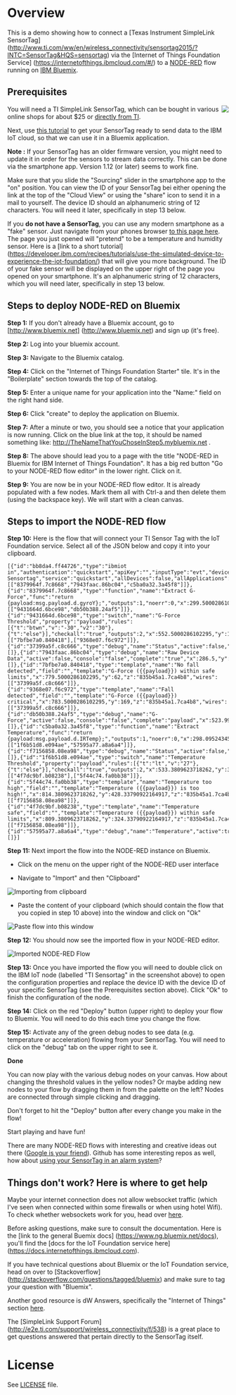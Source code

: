 # Overview

This is a demo showing how to connect a [Texas Instrument SimpleLink SensorTag] (http://www.ti.com/ww/en/wireless_connectivity/sensortag2015/?INTC=SensorTag&HQS=sensortag) via the [Internet of Things Foundation Service] (https://internetofthings.ibmcloud.com/#/) to a [NODE-RED](http://nodered.org/) flow running on [IBM Bluemix](http://www.bluemix.net).


## Prerequisites

<img align="right" src="images/SensorTag.jpg">

You will need a TI SimpleLink SensorTag, which can be bought in various online shops for about $25 or [directly from TI](https://store.ti.com/AddToCart_TI.aspx?p=CC2650STK).

Next, use [this tutorial](https://developer.ibm.com/recipes/tutorials/connect-a-cc2650-sensortag-to-the-iot-foundations-quickstart) to get your SensorTag ready to send data to the IBM IoT cloud, so that we can use it in a Bluemix application.

**Note :** If your SensorTag has an older firmware version, you might need to update it in order for the sensors to stream data correctly. This can be done via the smartphone app. Version 1.12 (or later) seems to work fine.

Make sure that you slide the "Sourcing" slider in the smartphone app to the "on" position. You can view the ID of your SensorTag bei either opening the link at the top of the "Cloud View" or using the "share" icon to send it in a mail to yourself. The device ID should an alphanumeric string of 12 characters. You will need it later, specifically in step 13 below.

If you **do not have a SensorTag**, you can use any modern smartphone as a "fake" sensor. Just navigate from your phones browser [to this page here](https://quickstart.internetofthings.ibmcloud.com/iotsensor/). The page you just opened will "pretend" to be a temperature and humidity sensor. Here is a [link to a short tutorial] (https://developer.ibm.com/recipes/tutorials/use-the-simulated-device-to-experience-the-iot-foundation/) that will give you more background. The ID of your fake sensor will be displayed on the upper right of the page you opened on your smartphone. It's an alphanumeric string of 12 characters, which you will need later, specifically in step 13 below.

## Steps to deploy NODE-RED on Bluemix

**Step 1:** If you don't already have a Bluemix account, go to [http://www.bluemix.net] (http://www.bluemix.net) and sign up (it's free).

**Step 2:** Log into your bluemix account.

**Step 3:** Navigate to the Bluemix catalog.

**Step 4:** Click on the "Internet of Things Foundation Starter" tile. It's in the "Boilerplate" section towards the top of the catalog.

**Step 5:** Enter a unique name for your application into the "Name:" field on the right hand side.

**Step 6:** Click "create" to deploy the application on Bluemix.

**Step 7:** After a minute or two, you should see a notice that your application is now running. Click on the blue link at the top, it should be named something like: http://TheNameThatYouChoseInStep5.mybluemix.net .

**Step 8:** The above should lead you to a page with the title "NODE-RED in Bluemix for IBM Internet of Things Foundation". It has a big red button "Go to your NODE-RED flow editor" in the lower right. Click on it.

**Step 9:** You are now be in your NODE-RED flow editor. It is already populated with a few nodes. Mark them all with Ctrl-a and then delete them (using the backspace key). We will start with a clean canvas.

## Steps to import the NODE-RED flow

**Step 10:** Here is the flow that will connect your TI Sensor Tag with the IoT Foundation service. Select all of the JSON below and copy it into your clipboard.

```
[{"id":"bb8da4.ff44726","type":"ibmiot in","authentication":"quickstart","apiKey":"","inputType":"evt","deviceId":"yourDeviceIDgoesHere","applicationId":"","deviceType":"+","eventType":"+","commandType":"","format":"json","name":"TI Sensortag","service":"quickstart","allDevices":false,"allApplications":false,"allDeviceTypes":true,"allEvents":true,"allCommands":false,"allFormats":false,"x":81,"y":266.9999966621399,"z":"835b45a1.7ca4b8","wires":[["8379964f.7c8668","7943faac.86bc04","c5ba0a32.3a45f8"]]},{"id":"8379964f.7c8668","type":"function","name":"Extract G-Force","func":"return {payload:msg.payload.d.gyroY};","outputs":1,"noerr":0,"x":299.5000286102295,"y":124,"z":"835b45a1.7ca4b8","wires":[["9431664d.6bce98","db50b388.24af5"]]},{"id":"9431664d.6bce98","type":"switch","name":"G-Force Threshold","property":"payload","rules":[{"t":"btwn","v":"-30","v2":"30"},{"t":"else"}],"checkall":"true","outputs":2,"x":552.5000286102295,"y":124,"z":"835b45a1.7ca4b8","wires":[["7bfbe7a0.840418"],["9368e07.f6c972"]]},{"id":"37399a5f.c8c666","type":"debug","name":"Status","active":false,"complete":"payload","x":967.5000286102295,"y":113,"z":"835b45a1.7ca4b8","wires":[]},{"id":"7943faac.86bc04","type":"debug","name":"Raw Device Data","active":false,"console":"false","complete":"true","x":286.5,"y":266.9999966621399,"z":"835b45a1.7ca4b8","wires":[]},{"id":"7bfbe7a0.840418","type":"template","name":"No fall detected","field":"","template":"G-Force ({{payload}}) within safe limits","x":779.5000286102295,"y":62,"z":"835b45a1.7ca4b8","wires":[["37399a5f.c8c666"]]},{"id":"9368e07.f6c972","type":"template","name":"Fall detected","field":"","template":"G-Force ({{payload}}) critical","x":783.5000286102295,"y":169,"z":"835b45a1.7ca4b8","wires":[["37399a5f.c8c666"]]},{"id":"db50b388.24af5","type":"debug","name":"G-Force","active":false,"console":"false","complete":"payload","x":523.9999980926514,"y":48,"z":"835b45a1.7ca4b8","wires":[]},{"id":"c5ba0a32.3a45f8","type":"function","name":"Extract Temperature","func":"return {payload:msg.payload.d.IRTemp};","outputs":1,"noerr":0,"x":298.0952434539795,"y":410.337890625,"z":"835b45a1.7ca4b8","wires":[["1f6b51d8.e094ae","57595a77.a8a6a4"]]},{"id":"f7156858.08ea98","type":"debug","name":"Status","active":false,"console":"false","complete":"payload","x":991.3809623718262,"y":381.33790922164917,"z":"835b45a1.7ca4b8","wires":[]},{"id":"1f6b51d8.e094ae","type":"switch","name":"Temperature Threshold","property":"payload","rules":[{"t":"lt","v":"27"},{"t":"else"}],"checkall":"true","outputs":2,"x":533.3809623718262,"y":380.33790922164917,"z":"835b45a1.7ca4b8","wires":[["4f7dc9bf.b08238"],["5f44c74.fa0bb38"]]},{"id":"5f44c74.fa0bb38","type":"template","name":"Temperature too high","field":"","template":"Temperature ({{payload}}) is too high!","x":814.3809623718262,"y":428.33790922164917,"z":"835b45a1.7ca4b8","wires":[["f7156858.08ea98"]]},{"id":"4f7dc9bf.b08238","type":"template","name":"Temperature safe","field":"","template":"Temperature ({{payload}}) within safe limits","x":809.3809623718262,"y":324.33790922164917,"z":"835b45a1.7ca4b8","wires":[["f7156858.08ea98"]]},{"id":"57595a77.a8a6a4","type":"debug","name":"Temperature","active":true,"console":"false","complete":"payload","x":511.3809623718262,"y":469.33790159225464,"z":"835b45a1.7ca4b8","wires":[]}]
```

**Step 11:** Next import the flow into the NODE-RED instance on Bluemix.

- Click on the menu on the upper right of the NODE-RED user interface

- Navigate to "Import" and then "Clipboard"

![Importing from clipboard](import-from-clipboard.jpg)

- Paste the content of your clipboard (which should contain the flow that you copied in step 10 above) into the window and click on "Ok"

![Paste flow into this window](import-window.jpg)

**Step 12:** You should now see the imported flow in your NODE-RED editor.

![Imported NODE-RED Flow](screenshot-node-red-flow.jpg)

**Step 13:** Once you have imported the flow you will need to double click on the IBM IoT node (labelled "TI Sensortag" in the screenshot above) to open the configuration properties and replace the device ID with the device ID of your specific SensorTag (see the Prerequisites section above). Click "Ok" to finish the configuration of the node.

**Step 14:** Click on the red "Deploy" button (upper right) to deploy your flow to Bluemix. You will need to do this each time you change the flow.

**Step 15:** Activate any of the green debug nodes to see data (e.g. temperature or acceleration) flowing from your SensorTag. You will need to click on the "debug" tab on the upper right to see it.

**Done**

You can now play with the various debug nodes on your canvas. How about changing the threshold values in the yellow nodes? Or maybe adding new nodes to your flow by dragging them in from the palette on the left? Nodes are connected through simple clicking and dragging.

Don't forget to hit the "Deploy" button after every change you make in the flow!

Start playing and have fun!

There are many NODE-RED flows with interesting and creative ideas out there ([Google is your friend](https://www.google.com/search?q=NODE-RED%20bluemix)). Github has some interesting repos as well, how about [using your SensorTag in an alarm system](https://github.com/chrrel/bluemix-alarm-system)?


## Things don't work? Here is where to get help

Maybe your internet connection does not allow websocket traffic (which I've seen when connected within some firewalls or when using hotel Wifi). To check whether websockets work for you, head over [here](http://websocketstest.com/).

Before asking questions, make sure to consult the documentation. Here is the [link to the general Buemix docs] (https://www.ng.bluemix.net/docs), you'll find the [docs for the IoT Foundation service here] (https://docs.internetofthings.ibmcloud.com).

If you have technical questions about Bluemix or the IoT Foundation service, head on over to [Stackoverflow] (http://stackoverflow.com/questions/tagged/bluemix) and make sure to tag your question with "Bluemix".

Another good resource is dW Answers, specifically the "Internet of Things" section [here](https://developer.ibm.com/answers/smartspace/internet-of-things).

The [SimpleLink Support Forum] (http://e2e.ti.com/support/wireless_connectivity/f/538) is a great place to get questions answered that pertain directly to the SensorTag itself.

# License

See [LICENSE](LICENSE) file.
